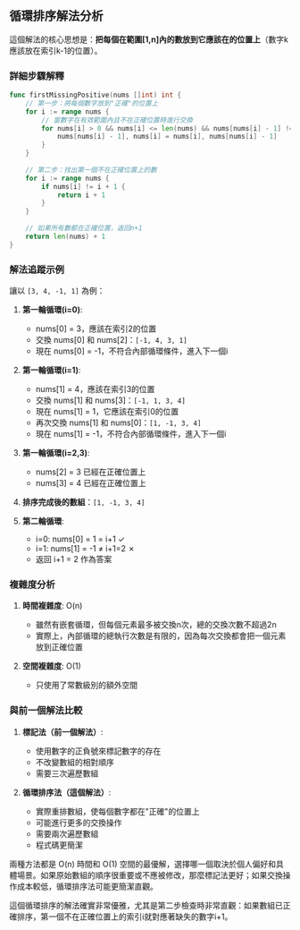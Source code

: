 ## 循環排序解法分析

這個解法的核心思想是：**把每個在範圍[1,n]內的數放到它應該在的位置上**（數字k應該放在索引k-1的位置）。

### 詳細步驟解釋

```go
func firstMissingPositive(nums []int) int {
    // 第一步：將每個數字放到"正確"的位置上
    for i := range nums {
        // 當數字在有效範圍內且不在正確位置時進行交換
        for nums[i] > 0 && nums[i] <= len(nums) && nums[nums[i] - 1] != nums[i] {
            nums[nums[i] - 1], nums[i] = nums[i], nums[nums[i] - 1]
        }
    }
    
    // 第二步：找出第一個不在正確位置上的數
    for i := range nums {
        if nums[i] != i + 1 {
            return i + 1
        }
    }
    
    // 如果所有數都在正確位置，返回n+1
    return len(nums) + 1
}
```

### 解法追蹤示例

讓以 `[3, 4, -1, 1]` 為例：

1. **第一輪循環(i=0)**:
    - nums[0] = 3，應該在索引2的位置
    - 交換 nums[0] 和 nums[2]：`[-1, 4, 3, 1]`
    - 現在 nums[0] = -1，不符合內部循環條件，進入下一個i

2. **第一輪循環(i=1)**:
    - nums[1] = 4，應該在索引3的位置
    - 交換 nums[1] 和 nums[3]：`[-1, 1, 3, 4]`
    - 現在 nums[1] = 1，它應該在索引0的位置
    - 再次交換 nums[1] 和 nums[0]：`[1, -1, 3, 4]`
    - 現在 nums[1] = -1，不符合內部循環條件，進入下一個i

3. **第一輪循環(i=2,3)**:
    - nums[2] = 3 已經在正確位置上
    - nums[3] = 4 已經在正確位置上

4. **排序完成後的數組**：`[1, -1, 3, 4]`

5. **第二輪循環**:
    - i=0: nums[0] = 1 = i+1 ✓
    - i=1: nums[1] = -1 ≠ i+1=2 ✗
    - 返回 i+1 = 2 作為答案

### 複雜度分析

1. **時間複雜度**: O(n)
    - 雖然有嵌套循環，但每個元素最多被交換n次，總的交換次數不超過2n
    - 實際上，內部循環的總執行次數是有限的，因為每次交換都會把一個元素放到正確位置

2. **空間複雜度**: O(1)
    - 只使用了常數級別的額外空間

### 與前一個解法比較

1. **標記法（前一個解法）**:
    - 使用數字的正負號來標記數字的存在
    - 不改變數組的相對順序
    - 需要三次遍歷數組

2. **循環排序法（這個解法）**:
    - 實際重排數組，使每個數字都在"正確"的位置上
    - 可能進行更多的交換操作
    - 需要兩次遍歷數組
    - 程式碼更簡潔

兩種方法都是 O(n) 時間和 O(1) 空間的最優解，選擇哪一個取決於個人偏好和具體場景。如果原始數組的順序很重要或不應被修改，那麼標記法更好；如果交換操作成本較低，循環排序法可能更簡潔直觀。

這個循環排序的解法確實非常優雅，尤其是第二步檢查時非常直觀：如果數組已正確排序，第一個不在正確位置上的索引i就對應著缺失的數字i+1。